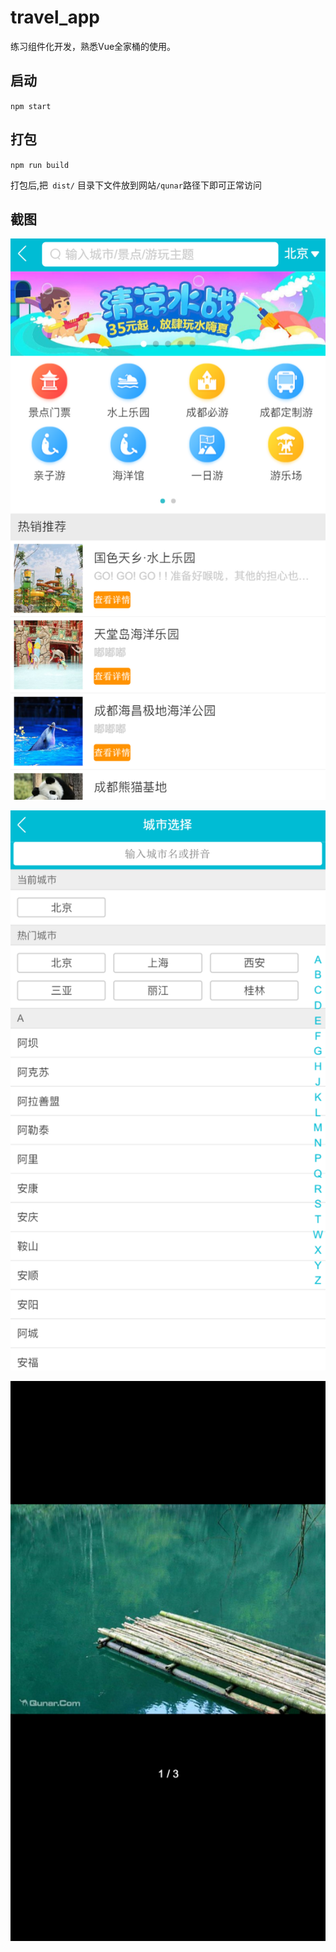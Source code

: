 # travel_app

练习组件化开发，熟悉Vue全家桶的使用。

## 启动
`npm start`

## 打包

`npm run build`

打包后,把` dist/` 目录下文件放到网站`/qunar`路径下即可正常访问

## 截图

![首页](assets/首页-1546766129803.png)

![城市选择页](assets/城市选择页.png)

![2019-01-06_170940](assets/2019-01-06_170940.png)